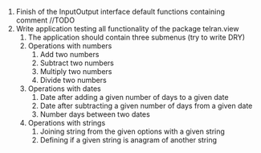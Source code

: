 1. Finish of the InputOutput interface default functions containing comment //TODO
1. Write application testing all functionality of the package telran.view
   1. The application should contain three submenus (try to write DRY)
   1. Operations with numbers
      1. Add two numbers
      1. Subtract two numbers
      1. Multiply two numbers
      1. Divide two numbers
   1. Operations with dates
      1. Date after adding a given number of days to a given date 
      1. Date after subtracting a given number of days from a given date
      1. Number days between two dates
   1. Operations with strings
      1. Joining string from the given options with a given string
      1. Defining if a given string is  anagram of  another string
